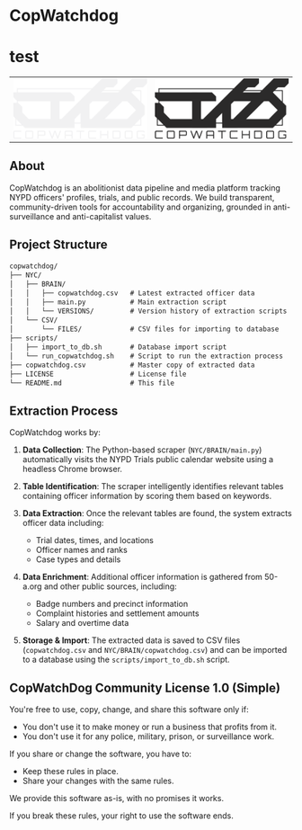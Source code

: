 # CopWatchdog
# test

<table>
    <tr>
        <td>
            <img src="assets/images/logo-dark.png" alt="CopWatchdog Logo" width="100%"/>
        </td>
        <td>
            <img src="assets/images/logo-light.png" alt="CopWatchdog Logo" width="100%"/>
        </td>
    <tr>
</table>

## About

CopWatchdog is an abolitionist data pipeline and media platform tracking NYPD officers' profiles, trials, and public records. We build transparent, community-driven tools for accountability and organizing, grounded in anti-surveillance and anti-capitalist values.

## Project Structure

```
copwatchdog/
├── NYC/
│   ├── BRAIN/
│   │   ├── copwatchdog.csv   # Latest extracted officer data
│   │   ├── main.py           # Main extraction script
│   │   └── VERSIONS/         # Version history of extraction scripts
│   └── CSV/
│       └── FILES/            # CSV files for importing to database
├── scripts/
│   ├── import_to_db.sh       # Database import script
│   └── run_copwatchdog.sh    # Script to run the extraction process
├── copwatchdog.csv           # Master copy of extracted data
├── LICENSE                   # License file
└── README.md                 # This file
```

## Extraction Process

CopWatchdog works by:

1. **Data Collection**: The Python-based scraper (`NYC/BRAIN/main.py`) automatically visits the NYPD Trials public calendar website using a headless Chrome browser.

2. **Table Identification**: The scraper intelligently identifies relevant tables containing officer information by scoring them based on keywords.

3. **Data Extraction**: Once the relevant tables are found, the system extracts officer data including:
   - Trial dates, times, and locations
   - Officer names and ranks
   - Case types and details

4. **Data Enrichment**: Additional officer information is gathered from 50-a.org and other public sources, including:
   - Badge numbers and precinct information
   - Complaint histories and settlement amounts
   - Salary and overtime data

5. **Storage & Import**: The extracted data is saved to CSV files (`copwatchdog.csv` and `NYC/BRAIN/copwatchdog.csv`) and can be imported to a database using the `scripts/import_to_db.sh` script.

## CopWatchDog Community License 1.0 (Simple)

You're free to use, copy, change, and share this software only if:

- You don't use it to make money or run a business that profits from it.
- You don't use it for any police, military, prison, or surveillance work.

If you share or change the software, you have to:

- Keep these rules in place.
- Share your changes with the same rules.

We provide this software as-is, with no promises it works.

If you break these rules, your right to use the software ends.
